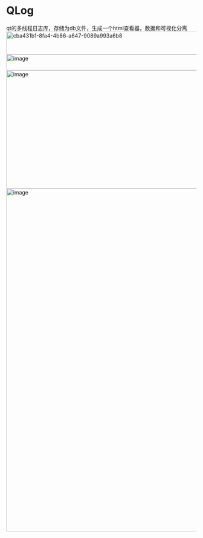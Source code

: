 # QLog
qt的多线程日志库，存储为db文件，生成一个html查看器，数据和可视化分离
<img width="1068" height="60" alt="cba431b1-8fa4-4b86-a647-9089a993a6b8" src="https://github.com/user-attachments/assets/42b360ce-84c8-4585-870f-74ea16a5e00b" />
<img width="896" height="42" alt="image" src="https://github.com/user-attachments/assets/bbe4a26a-5906-4f40-b8d9-e3ea081e2173" />
<img width="1602" height="312" alt="image" src="https://github.com/user-attachments/assets/e6740237-9c3b-41f0-8859-a3aba1b92aa6" />
<img width="1587" height="906" alt="image" src="https://github.com/user-attachments/assets/777a6b62-b6c0-41b0-80a7-aabd1ef4ea62" />
